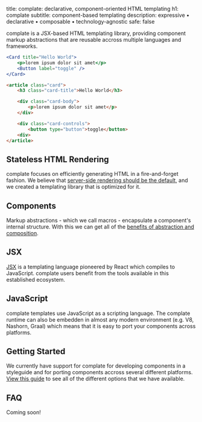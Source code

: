 title: complate: declarative, component-oriented HTML templating
h1: complate
subtitle: component-based templating
description: expressive • declarative • composable • technology-agnostic
safe: false

complate is a JSX-based HTML templating library, providing component markup abstractions that are reusable accross multiple languages and frameworks.


<div class="code-example">
<div class="input" aria-label="You use your template like this...">

```jsx
<Card title="Hello World">
    <p>lorem ipsum dolor sit amet</p>
    <Button label="toggle" />
</Card>
```

</div>
<div class="output" aria-label="HTML will be generated like this...">

```html
<article class="card">
    <h3 class="card-title">Hello World</h3>

    <div class="card-body">
        <p>lorem ipsum dolor sit amet</p>
    </div>

    <div class="card-controls">
        <button type="button">toggle</button>
    <div>
</article>
```

</div>
</div>

Stateless HTML Rendering
------------------------

complate focuses on efficiently generating HTML in a fire-and-forget fashion.
We believe that [server-side rendering should be the default](https://www.innoq.com/de/articles/2020/01/javascript-in-ma%C3%9Fen/), and we created a templating library that is optimized for it.

Components
----------
Markup abstractions - which we call macros - encapsulate a component's internal structure.
With this we can get all of the [benefits of abstraction and composition](rationale.html).

JSX
---

[JSX](what-is-jsx.html) is a templating language pioneered by React which compiles to JavaScript.
complate users benefit from the tools available in this established ecosystem.

JavaScript
----------

complate templates use JavaScript as a scripting language.
The complate runtime can also be embedden in almost any modern environment (e.g. V8, Nashorn, Graal) which means that it is easy to port your components across platforms.

Getting Started
---------------

We currently have support for complate for developing components in a styleguide and for porting components accross several different platforms.
[View this guide](getting-started.html) to see all of the different options that we have available.


FAQ
---

Coming soon!
